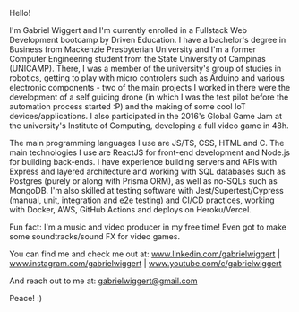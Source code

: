 Hello!

I'm Gabriel Wiggert and I'm currently enrolled in a Fullstack Web Development bootcamp by Driven Education.
I have a bachelor's degree in Business from Mackenzie Presbyterian University and I'm a former Computer Engineering student from the State University of Campinas (UNICAMP). There, I was a member of the university's group of studies in robotics, getting to play with micro controlers such as Arduino and various electronic components - two of the main projects I worked in there were the development of a self guiding drone (in which I was the test pilot before the automation process started :P) and the making of some cool IoT devices/applications. I also participated in the 2016's Global Game Jam at the university's Institute of Computing, developing a full video game in 48h.

The main programming languages I use are JS/TS, CSS, HTML and C. The main technologies I use are ReactJS for front-end development and Node.js for building back-ends.
I have experience building servers and APIs with Express and layered architecture and working with SQL databases such as Postgres (purely or along with Prisma ORM), as well as no-SQLs such as MongoDB. I'm also skilled at testing software with Jest/Supertest/Cypress (manual, unit, integration and e2e testing) and CI/CD practices, working with Docker, AWS, GitHub Actions and deploys on Heroku/Vercel.

Fun fact: I'm a music and video producer in my free time! Even got to make some soundtracks/sound FX for video games.

You can find me and check me out at:
www.linkedin.com/gabrielwiggert |
www.instagram.com/gabrielwiggert |
www.youtube.com/c/gabrielwiggert

And reach out to me at:
gabrielwiggert@gmail.com

Peace! :)
